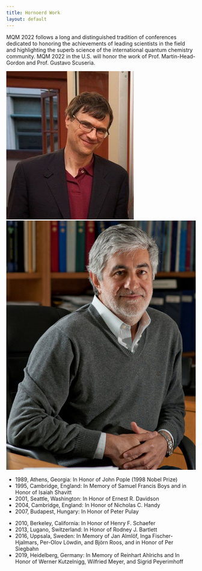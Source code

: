 ```yaml
---
title: Hornoerd Work
layout: default
---
```


MQM 2022 follows a long and distinguished tradition of conferences dedicated to honoring the achievements of leading scientists in the field and highlighting the superb science of the international quantum chemistry community. MQM 2022 in the U.S. will honor the work of Prof. Martin-Head-Gordon and Prof. Gustavo Scuseria.

<div class="container">
	<div class="row row-heading">
		<div class="col">
			<img src="assets/images/pasted-image (6).jpg" class="hornored_prof">
		</div>
		<div class="col">
			<img src="assets/images/pasted-image-2.jpg" class="hornored_prof">
		</div>
	</div>
	<div class="row">
		<div class="col">
			<ul>
				<li>1989, Athens, Georgia: In Honor of John Pople (1998 Nobel Prize)</li>
				<li>1995, Cambridge, England: In Memory of Samuel Francis Boys and in Honor of Isaiah Shavitt</li>
				<li>2001, Seattle, Washington: In Honor of Ernest R. Davidson</li>
				<li>2004, Cambridge, England: In Honor of Nicholas C. Handy</li>
				<li>2007, Budapest, Hungary: In Honor of Peter Pulay</li>
			</ul>
		</div>
		<div class="col">
			<ul>
				<li>2010, Berkeley, California: In Honor of Henry F. Schaefer</li>
				<li>2013, Lugano, Switzerland: In Honor of Rodney J. Bartlett</li>
				<li>2016, Uppsala, Sweden: In Memory of Jan Almlöf, Inga Fischer-Hjalmars, Per-Olov Löwdin, and Björn Roos, and in Honor of Per Siegbahn</li>
				<li>2019, Heidelberg, Germany: In Memory of Reinhart Ahlrichs and In Honor of Werner Kutzelnigg, Wilfried Meyer, and Sigrid Peyerimhoff</li>
			</ul>
		</div>
	</div>
</div>
